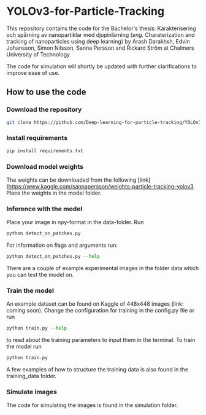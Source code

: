 # YOLOv3-for-Particle-Tracking

This repository contains the code for the Bachelor's thesis: 
Karakterisering och spårning av nanopartiklar med djupinlärning
(*eng.* Charaterization and tracking of nanoparticles using deep learning)
by  Arash Darakhsh, Edvin Johansson, Simon Nilsson, Sanna Persson and Rickard Ström at Chalmers University of Technology

The code for simulation will shortly be updated with further clarifications to improve ease of use.

## How to use the code

### Download the repository
```bash
git clone https://github.com/Deep-learning-for-particle-tracking/YOLOv3-for-Particle-Tracking.git
```
### Install requirements
```bash
pip install requirements.txt
```

### Download model weights
The weights can be downloaded from the following [link](https://www.kaggle.com/sannapersson/weights-particle-tracking-yolov3.
Place the weights in the model folder.

### Inference with the model
Place your image in npy-format in the data-folder. Run 
```python
python detect_on_patches.py
```
For information on flags and arguments run:
```python
python detect_on_patches.py --help
```
There are a couple of example experimental images in the folder data which you can test the model on. 

### Train the model
An example dataset can be found on Kaggle of 448x448 images (link: coming soon). Change the configuration for training in the config.py file or
run
```python
python train.py --help
```
to read about the training parameters to input them in the terminal. 
To train the model run 
```python
python train.py 
```
A few examples of how to structure the training data is also found in the training_data folder. 

### Simulate images
The code for simulating the images is found in the simulation folder.

